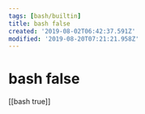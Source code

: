 ```yaml
---
tags: [bash/builtin]
title: bash false
created: '2019-08-02T06:42:37.591Z'
modified: '2019-08-20T07:21:21.958Z'
---
```


# bash false

[[bash true]]
